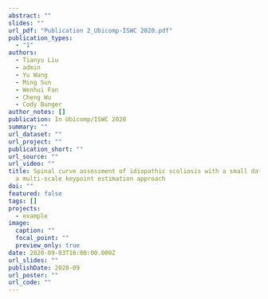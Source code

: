 ```yaml
---
abstract: ""
slides: ""
url_pdf: "Publication 2_Ubicomp-ISWC 2020.pdf"
publication_types:
  - "1"
authors:
  - Tianyu Liu
  - admin
  - Yu Wang
  - Ming Sun
  - Wenhui Fan
  - Cheng Wu
  - Cody Bunger
author_notes: []
publication: In Ubicomp/ISWC 2020
summary: ""
url_dataset: ""
url_project: ""
publication_short: ""
url_source: ""
url_video: ""
title: Spinal curve assessment of idiopathic scoliosis with a small dataset via
  a multi-scale keypoint estimation approach
doi: ""
featured: false
tags: []
projects:
  - example
image:
  caption: ""
  focal_point: ""
  preview_only: true
date: 2020-09-03T16:00:00.000Z
url_slides: ""
publishDate: 2020-09
url_poster: ""
url_code: ""
---
```

